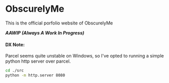 # ObscurelyMe

This is the official porfolio website of ObscurelyMe

_**AAWIP (Always A Work In Progress)**_

#### DX Note:

Parcel seems quite unstable on Windows, so I've opted to running a simple python http server over parcel.

```sh
cd ./src
python -m http.server 8080
```
